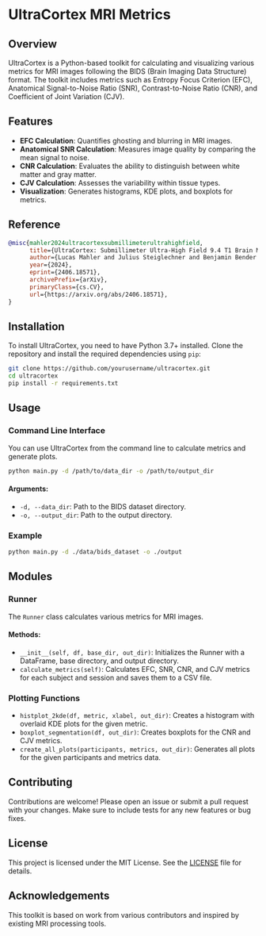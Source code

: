 # UltraCortex MRI Metrics

## Overview

UltraCortex is a Python-based toolkit for calculating and visualizing various metrics for MRI images following the BIDS (Brain Imaging Data Structure) format. The toolkit includes metrics such as Entropy Focus Criterion (EFC), Anatomical Signal-to-Noise Ratio (SNR), Contrast-to-Noise Ratio (CNR), and Coefficient of Joint Variation (CJV).

## Features

- **EFC Calculation**: Quantifies ghosting and blurring in MRI images.
- **Anatomical SNR Calculation**: Measures image quality by comparing the mean signal to noise.
- **CNR Calculation**: Evaluates the ability to distinguish between white matter and gray matter.
- **CJV Calculation**: Assesses the variability within tissue types.
- **Visualization**: Generates histograms, KDE plots, and boxplots for metrics.

## Reference

```bibtex
@misc{mahler2024ultracortexsubmillimeterultrahighfield,
      title={UltraCortex: Submillimeter Ultra-High Field 9.4 T1 Brain MR Image Collection and Manual Cortical Segmentations}, 
      author={Lucas Mahler and Julius Steiglechner and Benjamin Bender and Tobias Lindig and Dana Ramadan and Jonas Bause and Florian Birk and Rahel Heule and Edyta Charyasz and Michael Erb and Vinod Jangir Kumar and Gisela E Hagberg and Pascal Martin and Gabriele Lohmann and Klaus Scheffler},
      year={2024},
      eprint={2406.18571},
      archivePrefix={arXiv},
      primaryClass={cs.CV},
      url={https://arxiv.org/abs/2406.18571}, 
}
```
## Installation

To install UltraCortex, you need to have Python 3.7+ installed. Clone the repository and install the required dependencies using `pip`:

```bash
git clone https://github.com/yourusername/ultracortex.git
cd ultracortex
pip install -r requirements.txt
```

## Usage

### Command Line Interface

You can use UltraCortex from the command line to calculate metrics and generate plots.

```bash
python main.py -d /path/to/data_dir -o /path/to/output_dir
```

#### Arguments:

- `-d, --data_dir`: Path to the BIDS dataset directory.
- `-o, --output_dir`: Path to the output directory.

### Example

```bash
python main.py -d ./data/bids_dataset -o ./output
```

## Modules

### Runner

The `Runner` class calculates various metrics for MRI images.

#### Methods:

- `__init__(self, df, base_dir, out_dir)`: Initializes the Runner with a DataFrame, base directory, and output directory.
- `calculate_metrics(self)`: Calculates EFC, SNR, CNR, and CJV metrics for each subject and session and saves them to a CSV file.

### Plotting Functions

- `histplot_2kde(df, metric, xlabel, out_dir)`: Creates a histogram with overlaid KDE plots for the given metric.
- `boxplot_segmentation(df, out_dir)`: Creates boxplots for the CNR and CJV metrics.
- `create_all_plots(participants, metrics, out_dir)`: Generates all plots for the given participants and metrics data.

## Contributing

Contributions are welcome! Please open an issue or submit a pull request with your changes. Make sure to include tests for any new features or bug fixes.

## License

This project is licensed under the MIT License. See the [LICENSE](LICENSE) file for details.

## Acknowledgements

This toolkit is based on work from various contributors and inspired by existing MRI processing tools.
